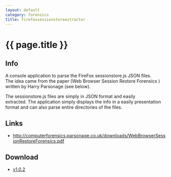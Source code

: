 ```yaml
---
layout: default
category: forensics
title: firefoxsessionstoreextractor
---
```


# {{ page.title }} #

## Info ##

A console application to parse the FireFox sessionstore.js JSON files. The idea came from the paper (Web Browser Session Restore Forensics ) written by Harry Parsonage (see below). 

The sessionstore.js files are simply in JSON format and easily extracted. The application simply displays the info in a easily presentation format and can also parse entire directories of the files. 

## Links ##

- http://computerforensics.parsonage.co.uk/downloads/WebBrowserSessionRestoreForensics.pdf

## Download ##

- [v1.0.2](/downloads/firefoxsessionstoreextractor.v.1.0.2.zip)